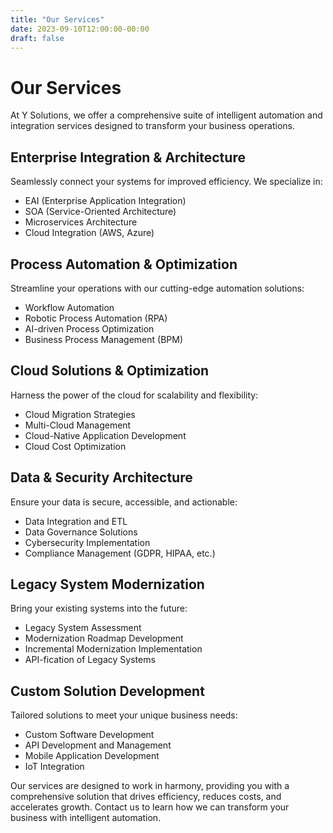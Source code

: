 ```yaml
---
title: "Our Services"
date: 2023-09-10T12:00:00-00:00
draft: false
---
```


# Our Services

At Y Solutions, we offer a comprehensive suite of intelligent automation and integration services designed to transform your business operations.

## Enterprise Integration & Architecture

Seamlessly connect your systems for improved efficiency. We specialize in:
- EAI (Enterprise Application Integration)
- SOA (Service-Oriented Architecture)
- Microservices Architecture
- Cloud Integration (AWS, Azure)

## Process Automation & Optimization

Streamline your operations with our cutting-edge automation solutions:
- Workflow Automation
- Robotic Process Automation (RPA)
- AI-driven Process Optimization
- Business Process Management (BPM)

## Cloud Solutions & Optimization

Harness the power of the cloud for scalability and flexibility:
- Cloud Migration Strategies
- Multi-Cloud Management
- Cloud-Native Application Development
- Cloud Cost Optimization

## Data & Security Architecture

Ensure your data is secure, accessible, and actionable:
- Data Integration and ETL
- Data Governance Solutions
- Cybersecurity Implementation
- Compliance Management (GDPR, HIPAA, etc.)

## Legacy System Modernization

Bring your existing systems into the future:
- Legacy System Assessment
- Modernization Roadmap Development
- Incremental Modernization Implementation
- API-fication of Legacy Systems

## Custom Solution Development

Tailored solutions to meet your unique business needs:
- Custom Software Development
- API Development and Management
- Mobile Application Development
- IoT Integration

Our services are designed to work in harmony, providing you with a comprehensive solution that drives efficiency, reduces costs, and accelerates growth. Contact us to learn how we can transform your business with intelligent automation.
